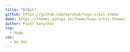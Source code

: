 ```yaml
---
title: "Orbit"
github: https://github.com/aerohub/hugo-orbit-theme
demo: https://themes.gohugo.io/theme/hugo-orbit-theme/
author: Pavel Kanyshev
ssg:
  - Hugo
cms:
  - No Cms
---
```

